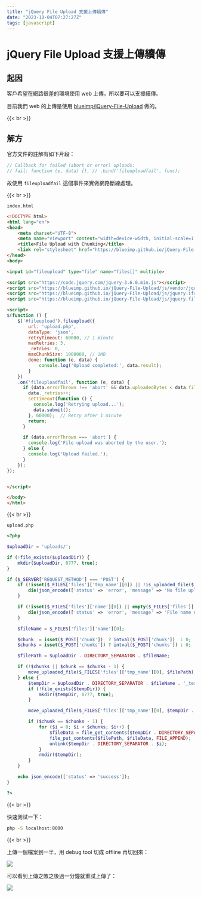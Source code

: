 ```yaml
---
title: "jQuery File Upload 支援上傳續傳"
date: "2023-10-04T07:27:27Z"
tags: [javascript]
---
```


# jQuery File Upload 支援上傳續傳

## 起因

客戶希望在網路很差的環境使用 web 上傳，所以要可以支援續傳。

目前我們 web 的上傳是使用 [blueimp/jQuery-File-Upload](https://github.com/blueimp/jQuery-File-Upload) 做的。

{{< br >}}

## 解方

官方文件的註解有如下片段：

```JavaScript
// Callback for failed (abort or error) uploads:
// fail: function (e, data) {}, // .bind('fileuploadfail', func);
```

故使用 `fileuploadfail` 這個事件來實做網路斷線處理。

{{< br >}}

`index.html`

```HTML
<!DOCTYPE html>
<html lang="en">
<head>
    <meta charset="UTF-8">
    <meta name="viewport" content="width=device-width, initial-scale=1.0">
    <title>File Upload with Chunking</title>
    <link rel="stylesheet" href="https://blueimp.github.io/jQuery-File-Upload/css/jquery.fileupload.css">
</head>
<body>

<input id="fileupload" type="file" name="files[]" multiple>

<script src="https://code.jquery.com/jquery-3.6.0.min.js"></script>
<script src="https://blueimp.github.io/jQuery-File-Upload/js/vendor/jquery.ui.widget.js"></script>
<script src="https://blueimp.github.io/jQuery-File-Upload/js/jquery.iframe-transport.js"></script>
<script src="https://blueimp.github.io/jQuery-File-Upload/js/jquery.fileupload.js"></script>

<script>
$(function () {
    $('#fileupload').fileupload({
        url: 'upload.php',
        dataType: 'json',
        retryTimeout: 60000, // 1 minute
        maxRetries: 3,
        _retries: 0,
        maxChunkSize: 1000000, // 1MB
        done: function (e, data) {
            console.log('Upload completed:', data.result);
        }
    })
    .on('fileuploadfail', function (e, data) {
      if (data.errorThrown !== 'abort' && data.uploadedBytes < data.files[0].size && data._retries < data.maxRetries) {
        data._retries++;
        setTimeout(function () {
          console.log('Retrying upload...');
          data.submit();
        }, 60000);  // Retry after 1 minute
        return;
      }

      if (data.errorThrown === 'abort') {
        console.log('File upload was aborted by the user.');
      } else {
        console.log('Upload failed.');
      }
    });
});


</script>

</body>
</html>
```

{{< br >}}

`upload.php`

```PHP
<?php

$uploadDir = 'uploads/';

if (!file_exists($uploadDir)) {
    mkdir($uploadDir, 0777, true);
}

if ($_SERVER['REQUEST_METHOD'] === 'POST') {
    if (!isset($_FILES['files']['tmp_name'][0]) || !is_uploaded_file($_FILES['files']['tmp_name'][0])) {
        die(json_encode(['status' => 'error', 'message' => 'No file uploaded.']));
    }

    if (!isset($_FILES['files']['name'][0]) || empty($_FILES['files']['name'][0])) {
        die(json_encode(['status' => 'error', 'message' => 'File name not provided.']));
    }

    $fileName = $_FILES['files']['name'][0];

    $chunk  = isset($_POST['chunk'])  ? intval($_POST['chunk'])  : 0;
    $chunks = isset($_POST['chunks']) ? intval($_POST['chunks']) : 0;

    $filePath = $uploadDir . DIRECTORY_SEPARATOR . $fileName;

    if (!$chunks || $chunk == $chunks - 1) {
        move_uploaded_file($_FILES['files']['tmp_name'][0], $filePath);
    } else {
        $tempDir = $uploadDir . DIRECTORY_SEPARATOR . $fileName . '_temp';
        if (!file_exists($tempDir)) {
            mkdir($tempDir, 0777, true);
        }

        move_uploaded_file($_FILES['files']['tmp_name'][0], $tempDir . DIRECTORY_SEPARATOR . $chunk);

        if ($chunk == $chunks - 1) {
            for ($i = 0; $i < $chunks; $i++) {
                $fileData = file_get_contents($tempDir . DIRECTORY_SEPARATOR . $i);
                file_put_contents($filePath, $fileData, FILE_APPEND);
                unlink($tempDir . DIRECTORY_SEPARATOR . $i);
            }
            rmdir($tempDir);
        }
    }

    echo json_encode(['status' => 'success']);
}

?>
```

{{< br >}}

快速測試一下：

```Bash
php -S localhost:8000
```

{{< br >}}

上傳一個檔案到一半，用 debug tool 切成 offline 再切回來：

![](Screenshot_2023-10-04_at_3-0669506e-2f27-42dc-9f35-a90f9cb28999.34.51_PM.png)

可以看到上傳之敗之後過一分鐘就重試上傳了：

![](Screenshot_2023-10-04_at_3-d6768f97-4576-4359-8c3b-1be4077c22fa.36.27_PM.png)
